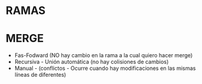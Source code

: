 # RAMAS

# MERGE

* Fas-Fodward (NO hay cambio en la rama a la cual quiero hacer merge)
* Recursiva - Unión automática (no hay colisiones de cambios)
* Manual - (conflictos - Ocurre cuando hay modificaciones en las mismas líneas de diferentes)